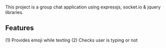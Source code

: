 ### 

This project is a group chat application using expressjs, socket.io & jquery libraries.

## Features

(1) Provides emoji while texting
(2) Checks user is typing or not